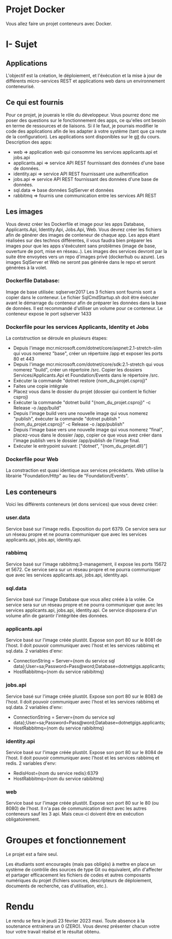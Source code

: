 
# Projet Docker

Vous allez faire un projet conteneurs avec Docker.

# I- Sujet

## Applications 

L'objectif est la création, le déploiement, et l'éxécution et la mise à jour de différents micro-services REST et applications web dans un environnement conteneurisé.

## Ce qui est fournis

Pour ce projet, je jouerais le rôle du développeur. Vous pourrez donc me poser des questions sur le fonctionnement des apps, ce qu'elles ont besoin en terme de ressources et de liaisons. Si il le faut, je pourrais modifier le code des applications afin de les adapter à votre système (tant que ça reste de la configuration). Les applications sont disponibles sur le [git](https://github.com/bart120/elec2/tree/main/projet/appscore) du cours.
Description des apps:
- web => application web qui consomme les services applicants.api et jobs.api
- applicants.api => service API REST fournissant des données d'une base de données.
- identity.api => service API REST fournissant une authentification
- jobs.api => service API REST fournissant des données d'une base de données.
- sql.data => base données SqlServer et données
- rabbitmq => fournis une communication entre les services API REST

## Les images

Vous devez créer les Dockerfile et image pour les apps Database, Applicants.Api, Identity.Api, Jobs.Api, Web.
Vous devrez créer les fichiers afin de générer des images de conteneur de chaque app. Les apps étant réalisées sur des technos différentes, il vous faudra bien préparer les images pour que les apps s'éxécutent sans problèmes (image de base, ouverture de port, mise en réseau..).
Les images des services devront par la suite être envoyées vers un repo d'images privé (dockerhub ou azure). Les images SqlServer et Web ne seront pas générée dans le repo et seront générées à la volet.

### Dockerfile Database:
Image de base utilisée: sqlserver2017
Les 3 fichiers sont fournis sont a copier dans le conteneur. Le fichier SqlCmdStartup.sh doit être éxécuter avant le démarrage du conteneur afin de préparer les données dans la base de données.
Il est recommandé d'utiliser un volume pour ce conteneur.
Le conteneur expose le port sqlserver 1433

### Dockerfile pour les services Applicants, Identity et Jobs
La contstruction se déroule en plusieurs étapes:
- Depuis l'image mcr.microsoft.com/dotnet/core/aspnet:2.1-stretch-slim qui vous nomerez "base", créer un répertoire /app et exposer les ports 80 et 443
- Depuis l'image mcr.microsoft.com/dotnet/core/sdk:2.1-stretch qui vous nomerez "build", créer un répertoire /src. Copier les dossiers Services/Applicants.Api et Foundation/Events dans le répertoire /src.
- Exécuter la commande "dotnet restore {nom_du_projet.csproj}"
- Faites une copie intégrale
- Placez vous dans le dossier du projet (dossier qui contient le fichier csproj)
- Exécuter la commande "dotnet build "{nom_du_projet.csproj}" -c Release -o /app/build"
- Depuis l'image build vers une nouvelle image qui vous nomerez "publish", éxécuter la commande "dotnet publish "{nom_du_projet.csproj}" -c Release -o /app/publish"
- Depuis l'image base vers une nouvelle image qui vous nomerez "final", placez-vous dans le dossier /app, copier ce que vous avez créer dans l'image publish vers le dossier /app/publish de l'image final. 
- Exécuter le entrypoint suivant: ["dotnet", "{nom_du_projet.dll}"]

### Dockerfile pour Web

La constraction est quasi identique aux services précédants.
Web utilise la librairie "Foundation/Http" au lieu de "Foundation/Events".

## Les conteneurs

Voici les différents conteneurs (et dons services) que vous devez créer:

### user.data
Service basé sur l'image redis. Exposition du port 6379.
Ce service sera sur un réseau propre et ne pourra communiquer que avec les services applicants.api, jobs.api, identity.api.

### rabbimq
Service basé sur l'image rabbitmq:3-management, il expose les ports 15672 et 5672.
Ce service sera sur un réseau propre et ne pourra communiquer que avec les services applicants.api, jobs.api, identity.api.

### sql.data
Service basé sur l'image Database que vous allez créée à la volée.
Ce service sera sur un réseau propre et ne pourra communiquer que avec les services applicants.api, jobs.api, identity.api.
Ce service disposera d'un volume afin de garantir l'intégritée des données.

### applicants.api
Service basé sur l'image créée plustôt. Expose son port 80 sur le 8081 de l'host.
Il doit pouvoir communiquer avec l'host et les services rabbimq et sql.data.
2 variables d'env: 
  - ConnectionString = Server={nom du service sql data};User=sa;Password=Pass@word;Database=dotnetgigs.applicants;
  - HostRabbitmq={nom du service rabibitmq}

### jobs.api
Service basé sur l'image créée plustôt. Expose son port 80 sur le 8083 de l'host.
Il doit pouvoir communiquer avec l'host et les services rabbimq et sql.data.
2 variables d'env: 
  - ConnectionString = Server={nom du service sql data};User=sa;Password=Pass@word;Database=dotnetgigs.applicants;
  - HostRabbitmq={nom du service rabibitmq}

### identity.api
Service basé sur l'image créée plustôt. Expose son port 80 sur le 8084 de l'host.
Il doit pouvoir communiquer avec l'host et les services rabbimq et redis.
2 variables d'env: 
  - RedisHost={nom du service redis}:6379
  - HostRabbitmq={nom du service rabibitmq}

### web
Service basé sur l'image créée plustôt. Expose son port 80 sur le 80 (ou 8080) de l'host.
Il n'a pas de communication direct avec les autres conteneurs sauf les 3 api. Mais ceux-ci doivent être en exécution obligatoirement.

# Groupes et fonctionnement

Le projet est a faire seul.

Les étudiants sont encouragés (mais pas obligés) à mettre en place un système de contrôle des sources de type Git ou équivalent, afin d'affecter et partager efficacement les fichiers de codes et autres composants numériques du projet (fichiers sources, descripteurs de déploiement, documents de recherche, cas d'utilisation, etc.).

# Rendu

Le rendu se fera le jeudi 23 février 2023 maxi.
Toute absence à la soutenance entrainera un 0 (ZERO).
Vous devrez présenter chacun votre tour votre travail réalisé et le résultat obtenu.